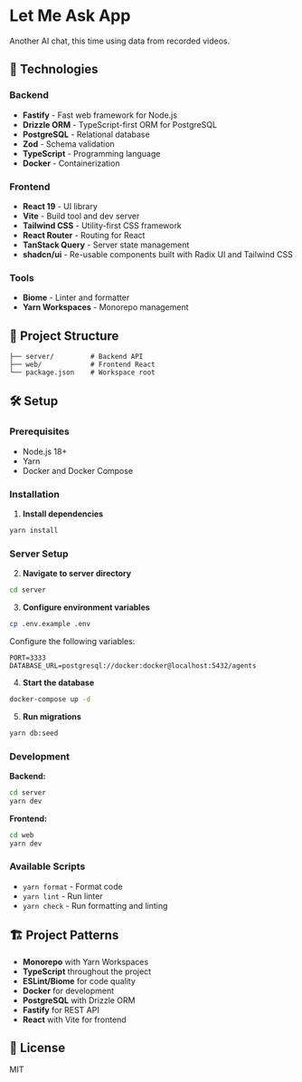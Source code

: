 # Let Me Ask App

Another AI chat, this time using data from recorded videos.

## 🚀 Technologies

### Backend

- **Fastify** - Fast web framework for Node.js
- **Drizzle ORM** - TypeScript-first ORM for PostgreSQL
- **PostgreSQL** - Relational database
- **Zod** - Schema validation
- **TypeScript** - Programming language
- **Docker** - Containerization

### Frontend

- **React 19** - UI library
- **Vite** - Build tool and dev server
- **Tailwind CSS** - Utility-first CSS framework
- **React Router** - Routing for React
- **TanStack Query** - Server state management
- **shadcn/ui** - Re-usable components built with Radix UI and Tailwind CSS

### Tools

- **Biome** - Linter and formatter
- **Yarn Workspaces** - Monorepo management

## 📁 Project Structure

```
├── server/         # Backend API
├── web/            # Frontend React
└── package.json    # Workspace root
```

## 🛠️ Setup

### Prerequisites

- Node.js 18+
- Yarn
- Docker and Docker Compose

### Installation

1. **Install dependencies**

```bash
yarn install
```

### Server Setup

2. **Navigate to server directory**

```bash
cd server
```

3. **Configure environment variables**

```bash
cp .env.example .env
```

Configure the following variables:

```env
PORT=3333
DATABASE_URL=postgresql://docker:docker@localhost:5432/agents
```

4. **Start the database**

```bash
docker-compose up -d
```

5. **Run migrations**

```bash
yarn db:seed
```

### Development

**Backend:**

```bash
cd server
yarn dev
```

**Frontend:**

```bash
cd web
yarn dev
```

### Available Scripts

- `yarn format` - Format code
- `yarn lint` - Run linter
- `yarn check` - Run formatting and linting

## 🏗️ Project Patterns

- **Monorepo** with Yarn Workspaces
- **TypeScript** throughout the project
- **ESLint/Biome** for code quality
- **Docker** for development
- **PostgreSQL** with Drizzle ORM
- **Fastify** for REST API
- **React** with Vite for frontend

## 📝 License

MIT
